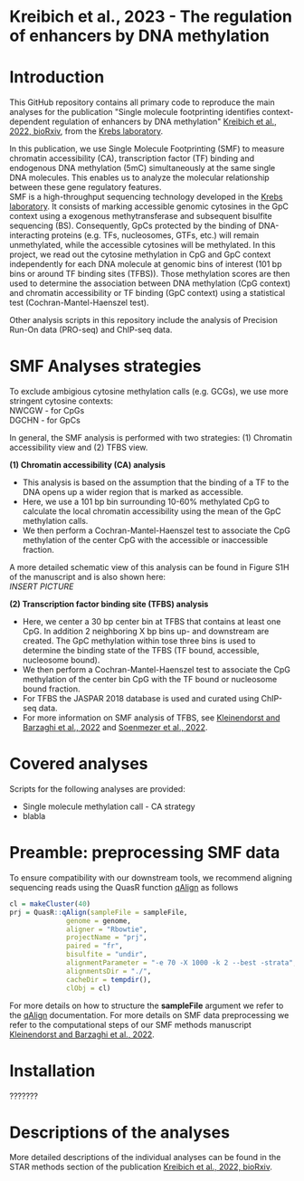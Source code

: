 # Kreibich et al., 2023 - The regulation of enhancers by DNA methylation

# Introduction
This GitHub repository contains all primary code to reproduce the main analyses for the publication "Single molecule footprinting identifies context-dependent regulation of enhancers by DNA methylation" [Kreibich et al., 2022, bioRxiv](https://doi.org/10.1101/2022.05.19.492653), from the [Krebs laboratory](https://www.embl.de/research/units/genome_biology/krebs/index.html).

In this publication, we use Single Molecule Footprinting (SMF) to measure chromatin accessibility (CA), transcription factor (TF) binding and endogenous DNA methylation (5mC) simultaneously at the same single DNA molecules. This enables us to analyze the molecular relationship between these gene regulatory features.  
SMF is a high-throughput sequencing technology developed in the [Krebs laboratory](https://www.embl.de/research/units/genome_biology/krebs/index.html). It consists of marking accessible genomic cytosines in the GpC context using a exogenous methytransferase and subsequent bisulfite sequencing (BS). Consequently, GpCs protected by the binding of DNA-interacting proteins (e.g. TFs, nucleosomes, GTFs, etc.) will remain unmethylated, while the accessible cytosines will be methylated.
In this project, we read out the cytosine methylation in CpG and GpC context independently for each DNA molecule at genomic bins of interest (101 bp bins or around TF binding sites (TFBS)). Those methylation scores are then used to determine the association between DNA methylation (CpG context) and chromatin accessibility or TF binding (GpC context) using a statistical test (Cochran-Mantel-Haenszel test).  

Other analysis scripts in this repository include the analysis of Precision Run-On data (PRO-seq) and ChIP-seq data.  

# SMF Analyses strategies
To exclude ambigious cytosine methylation calls (e.g. GCGs), we use more stringent cytosine contexts:  
NWCGW - for CpGs   
DGCHN - for GpCs

In general, the SMF analysis is performed with two strategies: (1) Chromatin accessibility view and (2) TFBS view.

**(1) Chromatin accessibility (CA) analysis**
* This analysis is based on the assumption that the binding of a TF to the DNA opens up a wider region that is marked as accessible.
* Here, we use a 101 bp bin surrounding 10-60% methylated CpG to calculate the local chromatin accessibility using the mean of the GpC methylation calls.
* We then perform a Cochran-Mantel-Haenszel test to associate the CpG methylation of the center CpG with the accessible or inaccessible fraction.

A more detailed schematic view of this analysis can be found in Figure S1H of the manuscript and is also shown here:  
*INSERT PICTURE*

**(2) Transcription factor binding site (TFBS) analysis**
* Here, we center a 30 bp center bin at TFBS that contains at least one CpG. In addition 2 neighboring X bp bins up- and downstream are created. The GpC methylation within tose three bins is used to determine the binding state of the TFBS (TF bound, accessible, nucleosome bound).
* We then perform a Cochran-Mantel-Haenszel test to associate the CpG methylation of the center bin CpG with the TF bound or nucleosome bound fraction.
* For TFBS the JASPAR 2018 database is used and curated using ChIP-seq data.
* For more information on SMF analysis of TFBS, see [Kleinendorst and Barzaghi et al., 2022]() and [Soenmezer et al., 2022]().

# Covered analyses
Scripts for the following analyses are provided:
* Single molecule methylation call - CA strategy 
* blabla




# Preamble: preprocessing SMF data
To ensure compatibility with our downstream tools, we recommend aligning sequencing reads using the QuasR function [qAlign](https://www.rdocumentation.org/packages/QuasR/versions/1.12.0/topics/qAlign) as follows
```r
cl = makeCluster(40)
prj = QuasR::qAlign(sampleFile = sampleFile,
              genome = genome,
              aligner = "Rbowtie",
              projectName = "prj", 
              paired = "fr",
              bisulfite = "undir", 
              alignmentParameter = "-e 70 -X 1000 -k 2 --best -strata",
              alignmentsDir = "./", 
              cacheDir = tempdir(),
              clObj = cl)
```
For more details on how to structure the **sampleFile** argument we refer to the [qAlign](https://www.rdocumentation.org/packages/QuasR/versions/1.12.0/topics/qAlign) documentation.
For more details on SMF data preprocessing we refer to the computational steps of our SMF methods manuscript [Kleinendorst and Barzaghi et al., 2022]().

# Installation
???????

# Descriptions of the analyses
More detailed descriptions of the individual analyses can be found in the STAR methods section of the publication [Kreibich et al., 2022, bioRxiv](https://doi.org/10.1101/2022.05.19.492653).
